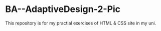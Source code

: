 # BA--AdaptiveDesign-2-Pic
This repository is for my practial exercises of HTML &amp; CSS site in my uni.
